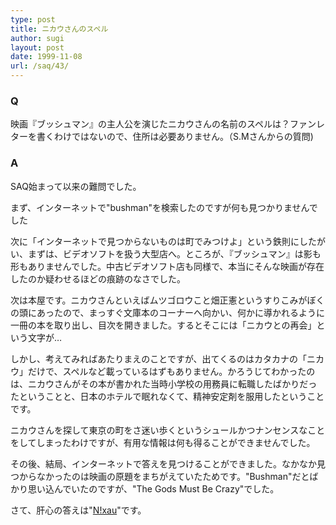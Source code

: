 ```yaml
---
type: post
title: ニカウさんのスペル
author: sugi
layout: post
date: 1999-11-08
url: /saq/43/
---
```

### Q 

映画『ブッシュマン』の主人公を演じたニカウさんの名前のスペルは？ファンレターを書くわけではないので、住所は必要ありません。（S.Mさんからの質問)

### A 

SAQ始まって以来の難問でした。

まず、インターネットで"bushman"を検索したのですが何も見つかりませんでした

次に「インターネットで見つからないものは町でみつけよ」という鉄則にしたがい、まずは、ビデオソフトを扱う大型店へ。ところが、『ブッシュマン』は影も形もありませんでした。中古ビデオソフト店も同様で、本当にそんな映画が存在したのか疑わせるほどの痕跡のなさでした。

次は本屋です。ニカウさんといえばムツゴロウこと畑正憲というすりこみがぼくの頭にあったので、まっすぐ文庫本のコーナーへ向かい、何かに導かれるように一冊の本を取り出し、目次を開きました。するとそこには「ニカウとの再会」という文字が&hellip;

しかし、考えてみればあたりまえのことですが、出てくるのはカタカナの「ニカウ」だけで、スペルなど載っているはずもありません。かろうじてわかったのは、ニカウさんがその本が書かれた当時小学校の用務員に転職したばかりだったということと、日本のホテルで眠れなくて、精神安定剤を服用したということです。

ニカウさんを探して東京の町をさ迷い歩くというシュールかつナンセンスなことをしてしまったわけですが、有用な情報は何も得ることができませんでした。

その後、結局、インターネットで答えを見つけることができました。なかなか見つからなかったのは映画の原題をまちがえていたためです。"Bushman"だとばかり思い込んでいたのですが、"The Gods Must Be Crazy"でした。

さて、肝心の答えは"[N!xau](http://us.imdb.com/Name?N%21xau)"です。

